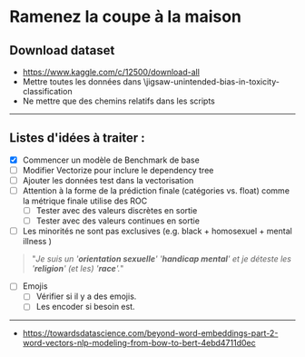 # Ramenez la coupe à la maison
## Download dataset
+ https://www.kaggle.com/c/12500/download-all
+ Mettre toutes les données dans \jigsaw-unintended-bias-in-toxicity-classification
+ Ne mettre que des chemins relatifs dans les scripts
___
## Listes d'idées à traiter :
- [x] Commencer un modèle de Benchmark de base
- [ ] Modifier Vectorize pour inclure le dependency tree
- [ ] Ajouter les données test dans la vectorisation
- [ ] Attention à la forme de la prédiction finale (catégories vs. float) comme la métrique finale utilise des ROC
  - [ ] Tester avec des valeurs discrètes en sortie
  - [ ] Tester avec des valeurs continues en sortie
- [ ] Les minorités ne sont pas exclusives (e.g. black + homosexuel + mental illness ) 
> "*Je suis un '__orientation sexuelle__' '__handicap mental__' et je déteste les '__religion__' (et les) '__race__'.*"
- [ ] Emojis
  - [ ] Vérifier si il y a des emojis. 
  - [ ] Les encoder si besoin est. 
 
___

+ https://towardsdatascience.com/beyond-word-embeddings-part-2-word-vectors-nlp-modeling-from-bow-to-bert-4ebd4711d0ec


